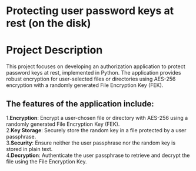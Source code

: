 # Protecting user password keys at rest (on the disk)
<h1>Project Description</h1>
This project focuses on developing an authorization application to protect password keys at rest, implemented in Python. The application provides robust encryption for user-selected files or directories using AES-256 encryption with a randomly generated File Encryption Key (FEK). 
<h2>The features of the application include:</h2>
1.<b>Encryption</b>: Encrypt a user-chosen file or directory with AES-256 using a randomly generated File Encryption Key (FEK).
<br>
2.<b>Key Storage</b>: Securely store the random key in a file protected by a user passphrase.
<br>
3.<b>Security</b>: Ensure neither the user passphrase nor the random key is stored in plain text.
<br>
4.<b>Decryption</b>: Authenticate the user passphrase to retrieve and decrypt the file using the File Encryption Key.
